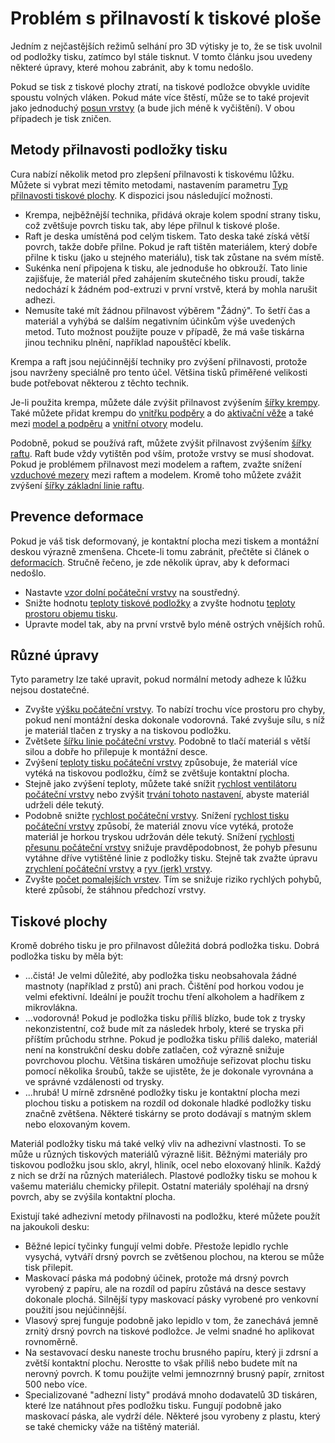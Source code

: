 Problém s přilnavostí k tiskové ploše
====
Jedním z nejčastějších režimů selhání pro 3D výtisky je to, že se tisk uvolnil od podložky tisku, zatímco byl stále tisknut. V tomto článku jsou uvedeny některé úpravy, které mohou zabránit, aby k tomu nedošlo.

Pokud se tisk z tiskové plochy ztratí, na tiskové podložce obvykle uvidíte spoustu volných vláken. Pokud máte více štěstí, může se to také projevit jako jednoduchý [posun vrstvy](layer_shift.md) (a bude jich méně k vyčištění). V obou případech je tisk zničen.

Metody přilnavosti podložky tisku
----
Cura nabízí několik metod pro zlepšení přilnavosti k tiskovému lůžku. Můžete si vybrat mezi těmito metodami, nastavením parametru [Typ přilnavosti tiskové plochy](../platform_adhesion/adhesion_type.md). K dispozici jsou následující možnosti.
* Krempa, nejběžnější technika, přidává okraje kolem spodní strany tisku, což zvětšuje povrch tisku tak, aby lépe přilnul k tiskové ploše.
* Raft je deska umístěná pod celým tiskem. Tato deska také získá větší povrch, takže dobře přilne. Pokud je raft tištěn materiálem, který dobře přilne k tisku (jako u stejného materiálu), tisk tak zůstane na svém místě.
* Sukénka není připojena k tisku, ale jednoduše ho obkrouží. Tato linie zajišťuje, že materiál před zahájením skutečného tisku proudí, takže nedochází k žádném pod-extruzi v první vrstvě, která by mohla narušit adhezi.
* Nemusíte také mít žádnou přilnavost výběrem "Žádný". To šetří čas a materiál a vyhýbá se dalším negativním účinkům výše uvedených metod. Tuto možnost použijte pouze v případě, že má vaše tiskárna jinou techniku ​​plnění, například napouštěcí kbelík.

Krempa a raft jsou nejúčinnější techniky pro zvýšení přilnavosti, protože jsou navrženy speciálně pro tento účel. Většina tisků přiměřené velikosti bude potřebovat některou z těchto technik.

Je-li použita krempa, můžete dále zvýšit přilnavost zvýšením [šířky krempy](../platform_adhesion/brim_width.md). Také můžete přidat krempu do [vnitřku podpěry](../support/support_brim_enable.md) a do [aktivační věže](../dual/prime_tower_brim_enable.md) a také mezi [model a podpěru](../platform_adhesion/brim_replaces_support.md) a [vnitřní otvory](../platform_adhesion/brim_outside_only.md) modelu.

Podobně, pokud se používá raft, můžete zvýšit přilnavost zvýšením [šířky raftu](../platform_adhesion/raft_margin.md). Raft bude vždy vytištěn pod vším, protože vrstvy se musí shodovat. Pokud je problémem přilnavost mezi modelem a raftem, zvažte snížení [vzduchové mezery](../platform_adhesion/raft_airgap.md) mezi raftem a modelem. Kromě toho můžete zvážit zvýšení [šířky základní linie raftu](../platform_adhesion/raft_base_line_width.md).

Prevence deformace
----
Pokud je váš tisk deformovaný, je kontaktní plocha mezi tiskem a montážní deskou výrazně zmenšena. Chcete-li tomu zabránit, přečtěte si článek o [deformacích](warping.md). Stručně řečeno, je zde několik úprav, aby k deformaci nedošlo.
* Nastavte [vzor dolní počáteční vrstvy](../shell/top_bottom_pattern_0.md) na soustředný.
* Snižte hodnotu [teploty tiskové podložky](../material/material_bed_temperature.md) a zvyšte hodnotu [teploty prostoru objemu tisku](../material/build_volume_temperature.md).
* Upravte model tak, aby na první vrstvě bylo méně ostrých vnějších rohů.

Různé úpravy
----
Tyto parametry lze také upravit, pokud normální metody adheze k lůžku nejsou dostatečné.
* Zvyšte [výšku počáteční vrstvy](../resolution/layer_height_0.md). To nabízí trochu více prostoru pro chyby, pokud není montážní deska dokonale vodorovná. Také zvyšuje sílu, s níž je materiál tlačen z trysky a na tiskovou podložku.
* Zvětšete [šířku linie počáteční vrstvy](../resolution/initial_layer_line_width_factor.md). Podobně to tlačí materiál s větší silou a dobře ho přilepuje k montážní desce.
* Zvýšení [teploty tisku počáteční vrstvy](../material/material_print_temperature_layer_0.md) způsobuje, že materiál více vytéká na tiskovou podložku, čímž se zvětšuje kontaktní plocha.
* Stejně jako zvýšení teploty, můžete také snížit [rychlost ventilátoru počáteční vrstvy](../cooling/cool_fan_speed_0.md) nebo zvýšit [trvání tohoto nastavení](../cooling/cool_fan_full_at_height.md), abyste materiál udrželi déle tekutý.
* Podobně snižte [rychlost počáteční vrstvy](../speed/speed_layer_0.md). Snížení [rychlost tisku počáteční vrstvy](../speed/speed_print_layer_0.md) způsobí, že materiál znovu více vytéká, protože materiál je horkou tryskou udržován déle tekutý. Snížení [rychlosti přesunu počáteční vrstvy](../speed/speed_travel_layer_0.md) snižuje pravděpodobnost, že pohyb přesunu vytáhne dříve vytištěné linie z podložky tisku. Stejně tak zvažte úpravu [zrychlení počáteční vrstvy](../speed/acceleration_layer_0.md) a [ryv (jerk) vrstvy](../speed/jerk_layer_0.md).
* Zvyšte [počet pomalejších vrstev](../speed/speed_slowdown_layers.md). Tím se snižuje riziko rychlých pohybů, které způsobí, že stáhnou předchozí vrstvy.

Tiskové plochy
----
Kromě dobrého tisku je pro přilnavost důležitá dobrá podložka tisku. Dobrá podložka tisku by měla být: 
* ...čistá! Je velmi důležité, aby podložka tisku neobsahovala žádné mastnoty (například z prstů) ani prach. Čištění pod horkou vodou je velmi efektivní. Ideální je použít trochu tření alkoholem a hadříkem z mikrovlákna. 
* ...vodorovná! Pokud je podložka tisku příliš blízko, bude tok z trysky nekonzistentní, což bude mít za následek hrboly, které se tryska při příštím průchodu strhne. Pokud je podložka tisku příliš daleko, materiál není na konstrukční desku dobře zatlačen, což výrazně snižuje povrchovou plochu. Většina tiskáren umožňuje seřizovat plochu tisku pomocí několika šroubů, takže se ujistěte, že je dokonale vyrovnána a ve správné vzdálenosti od trysky. 
* ...hrubá! U mírně zdrsněné podložky tisku je kontaktní plocha mezi plochou tisku a potiskem na rozdíl od dokonale hladké podložky tisku značně zvětšena. Některé tiskárny se proto dodávají s matným sklem nebo eloxovaným kovem. 

Materiál podložky tisku má také velký vliv na adhezivní vlastnosti. To se může u různých tiskových materiálů výrazně lišit. Běžnými materiály pro tiskovou podložku jsou sklo, akryl, hliník, ocel nebo eloxovaný hliník. Každý z nich se drží na různých materiálech. Plastové podložky tisku se mohou k vašemu materiálu chemicky přilepit. Ostatní materiály spoléhají na drsný povrch, aby se zvýšila kontaktní plocha. 

Existují také adhezivní metody přilnavosti na podložku, které můžete použít na jakoukoli desku: 
* Běžné lepicí tyčinky fungují velmi dobře. Přestože lepidlo rychle vysychá, vytváří drsný povrch se zvětšenou plochou, na kterou se může tisk přilepit. 
* Maskovací páska má podobný účinek, protože má drsný povrch vyrobený z papíru, ale na rozdíl od papíru zůstává na desce sestavy dokonale plochá. Silnější typy maskovací pásky vyrobené pro venkovní použití jsou nejúčinnější. 
* Vlasový sprej funguje podobně jako lepidlo v tom, že zanechává jemně zrnitý drsný povrch na tiskové podložce. Je velmi snadné ho aplikovat rovnoměrně. 
* Na sestavovací desku naneste trochu brusného papíru, který ji zdrsní a zvětší kontaktní plochu. Nerostte to však příliš nebo budete mít na nerovný povrch. K tomu použijte velmi jemnozrnný brusný papír, zrnitost 500 nebo více. 
* Specializované "adhezní listy" prodává mnoho dodavatelů 3D tiskáren, které lze natáhnout přes podložku tisku. Fungují podobně jako maskovací páska, ale vydrží déle. Některé jsou vyrobeny z plastu, který se také chemicky váže na tištěný materiál. 
